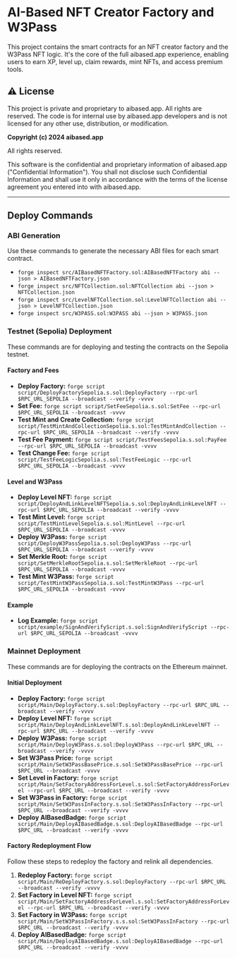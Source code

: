# AI-Based NFT Creator Factory and W3Pass

This project contains the smart contracts for an NFT creator factory and the W3Pass NFT logic. It's the core of the full aibased.app experience, enabling users to earn XP, level up, claim rewards, mint NFTs, and access premium tools.

## ⚠️ License

This project is private and proprietary to aibased.app. All rights are reserved. The code is for internal use by aibased.app developers and is not licensed for any other use, distribution, or modification.

**Copyright (c) 2024 aibased.app**

All rights reserved.

This software is the confidential and proprietary information of aibased.app ("Confidential Information"). You shall not disclose such Confidential Information and shall use it only in accordance with the terms of the license agreement you entered into with aibased.app.

---

## Deploy Commands

### ABI Generation

Use these commands to generate the necessary ABI files for each smart contract.

* `forge inspect src/AIBasedNFTFactory.sol:AIBasedNFTFactory abi --json > AIBasedNFTFactory.json`
* `forge inspect src/NFTCollection.sol:NFTCollection abi --json > NFTCollection.json`
* `forge inspect src/LevelNFTCollection.sol:LevelNFTCollection abi --json > LevelNFTCollection.json`
* `forge inspect src/W3PASS.sol:W3PASS abi --json > W3PASS.json`

### Testnet (Sepolia) Deployment

These commands are for deploying and testing the contracts on the Sepolia testnet.

#### Factory and Fees
* **Deploy Factory:** `forge script script/DeployFactorySepolia.s.sol:DeployFactory --rpc-url $RPC_URL_SEPOLIA --broadcast --verify -vvvv`
* **Set Fee:** `forge script script/SetFeeSepolia.s.sol:SetFee --rpc-url $RPC_URL_SEPOLIA --broadcast -vvvv`
* **Test Mint and Create Collection:** `forge script script/TestMintAndCollectionSepolia.s.sol:TestMintAndCollection --rpc-url $RPC_URL_SEPOLIA --broadcast --verify -vvvv`
* **Test Fee Payment:** `forge script script/TestFeesSepolia.s.sol:PayFee --rpc-url $RPC_URL_SEPOLIA --broadcast -vvvv`
* **Test Change Fee:** `forge script script/TestFeeLogicSepolia.s.sol:TestFeeLogic --rpc-url $RPC_URL_SEPOLIA --broadcast -vvvv`

#### Level and W3Pass
* **Deploy Level NFT:** `forge script script/DeployAndLinkLevelNFTSepolia.s.sol:DeployAndLinkLevelNFT --rpc-url $RPC_URL_SEPOLIA --broadcast --verify -vvvv`
* **Test Mint Level:** `forge script script/TestMintLevelSepolia.s.sol:MintLevel --rpc-url $RPC_URL_SEPOLIA --broadcast -vvvv`
* **Deploy W3Pass:** `forge script script/DeployW3PassSepolia.s.sol:DeployW3Pass --rpc-url $RPC_URL_SEPOLIA --broadcast --verify -vvvv`
* **Set Merkle Root:** `forge script script/SetMerkleRootSepolia.s.sol:SetMerkleRoot --rpc-url $RPC_URL_SEPOLIA --broadcast -vvvv`
* **Test Mint W3Pass:** `forge script script/TestMintW3PassSepolia.s.sol:TestMintW3Pass --rpc-url $RPC_URL_SEPOLIA --broadcast -vvvv`

#### Example
* **Log Example:** `forge script script/example/SignAndVerifyScript.s.sol:SignAndVerifyScript --rpc-url $RPC_URL_SEPOLIA --broadcast -vvvv`

### Mainnet Deployment

These commands are for deploying the contracts on the Ethereum mainnet.

#### Initial Deployment
* **Deploy Factory:** `forge script script/Main/DeployFactory.s.sol:DeployFactory --rpc-url $RPC_URL --broadcast --verify -vvvv`
* **Deploy Level NFT:** `forge script script/Main/DeployAndLinkLevelNFT.s.sol:DeployAndLinkLevelNFT --rpc-url $RPC_URL --broadcast --verify -vvvv`
* **Deploy W3Pass:** `forge script script/Main/DeployW3Pass.s.sol:DeployW3Pass --rpc-url $RPC_URL --broadcast --verify -vvvv`
* **Set W3Pass Price:** `forge script script/Main/SetW3PassBasePrice.s.sol:SetW3PassBasePrice --rpc-url $RPC_URL --broadcast -vvvv`
* **Set Level in Factory:** `forge script script/Main/SetFactoryAddressForLevel.s.sol:SetFactoryAddressForLevel --rpc-url $RPC_URL --broadcast --verify -vvvv`
* **Set W3Pass in Factory:** `forge script script/Main/SetW3PassInFactory.s.sol:SetW3PassInFactory --rpc-url $RPC_URL --broadcast --verify -vvvv`
* **Deploy AIBasedBadge:** `forge script script/Main/DeployAIBasedBadge.s.sol:DeployAIBasedBadge --rpc-url $RPC_URL --broadcast --verify -vvvv`

#### Factory Redeployment Flow
Follow these steps to redeploy the factory and relink all dependencies.
1.  **Redeploy Factory:** `forge script script/Main/ReDeployFactory.s.sol:DeployFactory --rpc-url $RPC_URL --broadcast --verify -vvvv`
2.  **Set Factory in Level NFT:** `forge script script/Main/SetFactoryAddressForLevel.s.sol:SetFactoryAddressForLevel --rpc-url $RPC_URL --broadcast --verify -vvvv`
3.  **Set Factory in W3Pass:** `forge script script/Main/SetW3PassInFactory.s.s.sol:SetW3PassInFactory --rpc-url $RPC_URL --broadcast --verify -vvvv`
4.  **Deploy AIBasedBadge:** `forge script script/Main/DeployAIBasedBadge.s.sol:DeployAIBasedBadge --rpc-url $RPC_URL --broadcast --verify -vvvv`